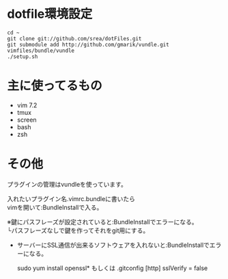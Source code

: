 # dotfile環境設定
    
    cd ~
    git clone git://github.com/srea/dotFiles.git
    git submodule add http://github.com/gmarik/vundle.git vimfiles/bundle/vundle
    ./setup.sh

# 主に使ってるもの

* vim 7.2
* tmux
* screen
* bash
* zsh

# その他

プラグインの管理はvundleを使っています。   
    
入れたいプラグイン名.vimrc.bundleに書いたら   
vimを開いて:BundleInstallで入る。  

※鍵にパスフレーズが設定されていると:BundleInstallでエラーになる。   
└パスフレーズなしで鍵を作ってそれをgit用にする。  

* サーバーにSSL通信が出来るソフトウェアを入れないと:BundleInstallでエラーになる。  

    sudo yum install openssl*
    もしくは
    .gitconfig
    [http]
        sslVerify = false

